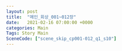 ```yaml
---
layout: post
title:  "메인_회상_001~012장"
date:   2021-02-16 07:00:00 +0000
categories: Main
Tags: Story Main
SceneCode: ["scene_skip_cp001-012_q1_s10"]
---
```

